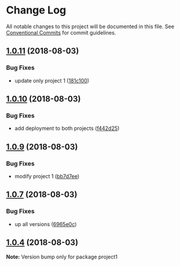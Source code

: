# Change Log

All notable changes to this project will be documented in this file.
See [Conventional Commits](https://conventionalcommits.org) for commit guidelines.

<a name="1.0.11"></a>
## [1.0.11](https://github.com/denieler/tmp_lerna/compare/v1.0.10...v1.0.11) (2018-08-03)


### Bug Fixes

* update only project 1 ([181c100](https://github.com/denieler/tmp_lerna/commit/181c100))





<a name="1.0.10"></a>
## [1.0.10](https://github.com/denieler/tmp_lerna/compare/v1.0.9...v1.0.10) (2018-08-03)


### Bug Fixes

* add deployment to both projects ([f442d25](https://github.com/denieler/tmp_lerna/commit/f442d25))





<a name="1.0.9"></a>
## [1.0.9](https://github.com/denieler/tmp_lerna/compare/v1.0.8...v1.0.9) (2018-08-03)


### Bug Fixes

* modify project 1 ([bb7d7ee](https://github.com/denieler/tmp_lerna/commit/bb7d7ee))





<a name="1.0.7"></a>
## [1.0.7](https://github.com/denieler/tmp_lerna/compare/v1.0.5...v1.0.7) (2018-08-03)


### Bug Fixes

* up all versions ([6965e0c](https://github.com/denieler/tmp_lerna/commit/6965e0c))





<a name="1.0.4"></a>
## [1.0.4](https://github.com/denieler/tmp_lerna/compare/v1.0.5...v1.0.4) (2018-08-03)

**Note:** Version bump only for package project1
